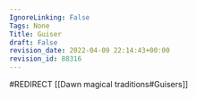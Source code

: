 ```yaml
---
IgnoreLinking: False
Tags: None
Title: Guiser
draft: False
revision_date: 2022-04-09 22:14:43+00:00
revision_id: 88316
---
```


#REDIRECT [[Dawn magical traditions#Guisers]]